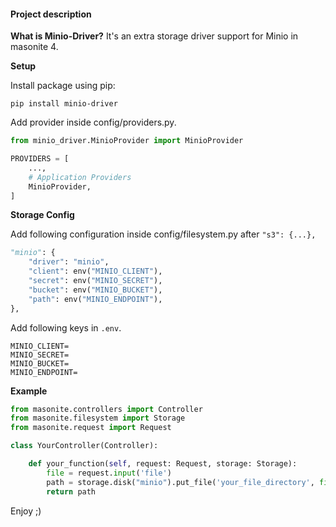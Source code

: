 #### Project description

**What is Minio-Driver?**
It's an extra storage driver support for Minio in masonite 4.

**Setup**

Install package using pip:

```shell
pip install minio-driver
```

Add provider inside config/providers.py.

```python
from minio_driver.MinioProvider import MinioProvider

PROVIDERS = [
    ...,
    # Application Providers
    MinioProvider,
]
```

**Storage Config**

Add following configuration inside config/filesystem.py after `"s3": {...},`

```python
"minio": {
    "driver": "minio",
    "client": env("MINIO_CLIENT"),
    "secret": env("MINIO_SECRET"),
    "bucket": env("MINIO_BUCKET"),
    "path": env("MINIO_ENDPOINT"),
},
```

Add following keys in `.env`.

```shell
MINIO_CLIENT=
MINIO_SECRET=
MINIO_BUCKET=
MINIO_ENDPOINT=
```

**Example**

```python
from masonite.controllers import Controller
from masonite.filesystem import Storage
from masonite.request import Request

class YourController(Controller):

    def your_function(self, request: Request, storage: Storage):
        file = request.input('file')
        path = storage.disk("minio").put_file('your_file_directory', file)
        return path
```

Enjoy ;)

